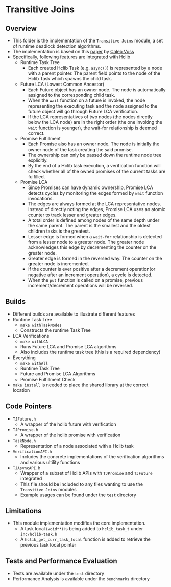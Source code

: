 # Transitive Joins
## Overview
- This folder is the implementation of the `Transitive Joins` module, a set of runtime deadlock detection algorithms.
- The implementation is based on this [paper](https://calebvoss.com/assets/VCS19.pdf) by [Caleb Voss](https://calebvoss.com/)
- Specifically, following features are integrated with Hclib
    - Runtime Task Tree
        - Each created Hclib Task (e.g. `async()`) is represented by a node with a parent pointer. The parent field points to the node of the Hclib Task which spawns the child task.
    - Future LCA (Lowest Common Ancestor)
        - Each Future object has an owner node. The node is automatically assigned to the corresponding child task.
        - When the `wait` function on a future is invoked, the node representing the executing task and the node assigned to the future object will go through Future LCA verification.
        - If the LCA representatives of two nodes (the nodes directly below the LCA node) are in the right order (the one invoking the `wait` function is younger), the wait-for relationship is deemed correct.
    - Promise Fulfillment
        - Each Promise also has an owner node. The node is initially the owner node of the task creating the said promise.
        - The ownership can only be passed down the runtime node tree explicitly.
        - By the end of a Hclib task execution, a verification function will check whether all of the owned promises of the current tasks are fulfilled.
    - Promise LCA
        - Since Promises can have dynamic ownership, Promise LCA detects cycles by monitoring the edges formed by `wait` function invocations.
        - The edges are always formed at the LCA representative nodes. Instead of directly noting the edges, Promise LCA uses an atomic counter to track lesser and greater edges.
        - A total order is defined among nodes of the same depth under the same parent. The parent is the smallest and the oldest children tasks is the greatest.
        - Lesser edge is formed when a `wait-for` relationship is detected from a lesser node to a greater node. The greater node acknowledges this edge by decrementing the counter on the greater node.
        - Greater edge is formed in the reversed way. The counter on the greater node is incremented.
        - If the counter is ever positive after a decrement operation(or negative after an increment operation), a cycle is detected.
        - When the `put` function is called on a promise, previous increment/decrement operations will be reversed.
        

## Builds
- Different builds are available to illustrate different features
- Runtime Task Tree
    - `make withTaskNodes`
    - Constructs the runtime Task Tree
- LCA Verifications
    - `make withLCA`
    - Runs Future LCA and Promise LCA algorithms
    - Also includes the runtime task tree (this is a required dependency)
- Everything
    - `make withAll`
    - Runtime Task Tree
    - Future and Promise LCA Algorithms
    - Promise Fulfillment Check
- `make install` is needed to place the shared library at the correct location

## Code Pointers
- `TJFuture.h`
    - A wrapper of the hclib future with verification
- `TJPromise.h`
    - A wrapper of the hclib promise with verification
- `TaskNode.h`
    - Representation of a node associated with a Hclib task
- `VerificationAPI.h`
    - Includes the concrete implementations of the verification algorithms and various ultility functions
- `TJAsyncAPI.h`
    - Wrapper of a subset of Hclib APIs with `TJPromise` and `TJFuture` integrated
    - This file should be included to any files wanting to use the `Transitive Joins` modules
    - Example usages can be found under the `test` directory

## Limitations
- This module implementation modifies the core implementation.
    - A task local (`void**`) is being added to `hclib_task_t` under `inc/hclib-task.h`
    - A `hclib_get_curr_task_local` function is added to retrieve the previous task local pointer

## Tests and Performance Evaluation 
- Tests are available under the `test` directory
- Performance Analysis is available under the `benchmarks` directory
